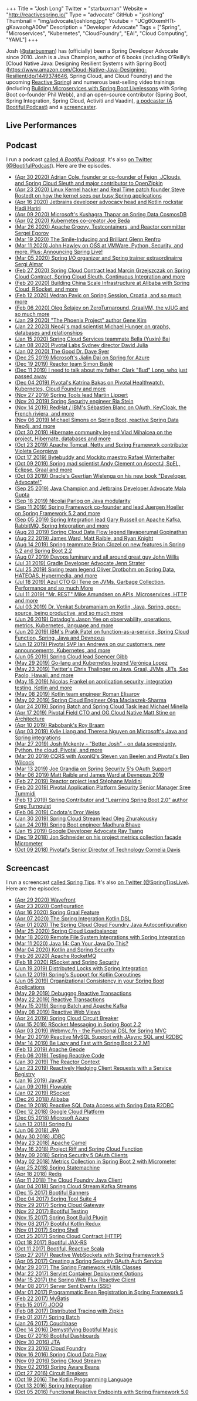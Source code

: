 +++
Title = "Josh Long"
Twitter = "starbuxman"
Website = "http://reactivespring.io/"
Type = "advocate"
GitHub = "joshlong"
Thumbnail = "img/advocate/joshlong.jpg"
Youtube = "UCg6OxemHTt-gKawaohgA00w"
Description = "Developer Advocate"
Tags = ["Spring", "Microservices", "Kubernetes", "CloudFoundry", "EAI", "Cloud Computing", "YAML"]
+++

Josh ([@starbuxman](https://twitter.com/starbuxman)) has (officially) been a Spring Developer Advocate since 2010. Josh is a Java Champion, author of 6 books (including O’Reilly’s [Cloud Native Java: Designing Resilient Systems with Spring Boot](https://www.amazon.com/Cloud-Native-Java-Designing-Resilient/dp/1449374646, Spring Cloud, and Cloud Foundry) and the upcoming [Reactive Spring](http://reactivespring.io/)) and numerous best-selling video trainings (including [Building Microservices with Spring Boot Livelessons](https://www.safaribooksonline.com/library/view/building-microservices-with/9780134192468/) with Spring Boot co-founder Phil Webb), and an open-source contributor (Spring Boot, Spring Integration, Spring Cloud, Activiti and Vaadin), [a podcaster (A Bootiful Podcast)](http://bit.ly/a-bootiful-podcast) and a [screencaster](http://bit.ly/spring-tips-playlist).

<!--more-->


## Live Performances 

## Podcast  

I run a podcast [called _A Bootiful Podcast_](http://bootifulpodcast.fm). It's also [on Twitter (@BootifulPodcast)](http://twitter.com/BootifulPodcast). Here are the episodes.

<!-- START:PODCASTS -->

* [(Apr 30 2020) Adrian Cole, founder or co-founder of Feign, JClouds, and Spring Cloud Sleuth and major contributor to OpenZipkin](https://bootiful-podcast-api.cfapps.io/podcasts/ee343a8d-368e-4711-8f9c-4b571fa7a8e4/produced-audio) 
* [(Apr 23 2020) Linux Kernel hacker and Real Time patch founder Steve Rostedt on how the kernel sees our busy Spring applications](https://bootiful-podcast-api.cfapps.io/podcasts/16c8789f-5562-4062-b88a-61770e2af9db/produced-audio) 
* [(Apr 16 2020) Jetbrains developer advocacy head and Kotlin rockstar Hadi Hariri](https://bootiful-podcast-api.cfapps.io/podcasts/98e8d404-ff07-42ed-9100-cc3c5c20eef5/produced-audio) 
* [(Apr 09 2020) Microsoft's Kushagra Thapar on Spring Data CosmosDB](https://bootiful-podcast-api.cfapps.io/podcasts/e4fa038c-8a13-4c1d-acb6-734f5f543f13/produced-audio) 
* [(Apr 02 2020) Kubernetes co-creator Joe Beda ](https://bootiful-podcast-api.cfapps.io/podcasts/faf00426-0b5d-4a0d-912a-20504ae6f694/produced-audio) 
* [(Mar 26 2020) Apache Groovy, Testcontainers, and Reactor committer Sergei Egorov](https://bootiful-podcast-api.cfapps.io/podcasts/0bfe08cd-3443-4f7e-9d62-5da50408621c/produced-audio) 
* [(Mar 19 2020) The Smile-Inducing and Brilliant Glenn Renfro](https://bootiful-podcast-api.cfapps.io/podcasts/f2533aba-2850-410c-aeec-2f8f3833f075/produced-audio) 
* [(Mar 11 2020) John Hawley on OSS at VMWare, Python, Security, and more. Plus: Announcing Spring Live!](https://bootiful-podcast-api.cfapps.io/podcasts/7c73e1a6-47a2-4d11-8be2-0aa763053b9a/produced-audio) 
* [(Mar 05 2020) Spring I/O organizer and Spring trainer extraordinairre Sergi Almar ](https://bootiful-podcast-api.cfapps.io/podcasts/456c2f06-502f-41ca-a8c9-4430849066c3/produced-audio) 
* [(Feb 27 2020) Spring Cloud Contract lead Marcin Grzejszczak on Spring Cloud Contract, Spring Cloud Sleuth, Continuous Integration and more](https://bootiful-podcast-api.cfapps.io/podcasts/ed5d9a39-7ca5-477d-a743-3cb74ebc866f/produced-audio) 
* [(Feb 20 2020) Building China Scale Infrastructure at Alibaba with Spring Cloud, RSocket, and more](https://bootiful-podcast-api.cfapps.io/podcasts/fee894b7-62e5-48b0-9bd1-12dd84e3e5e6/produced-audio) 
* [(Feb 12 2020) Vedran Pavic on Spring Session, Croatia, and so much more](https://bootiful-podcast-api.cfapps.io/podcasts/d1dc9637-bb9d-483c-93d3-e989db4cfff7/produced-audio) 
* [(Feb 06 2020) Oleg Šelajev on ZeroTurnaround, GraalVM, the vJUG and so much more](https://bootiful-podcast-api.cfapps.io/podcasts/5eb141fd-fcbe-4962-840d-f82c6f582a90/produced-audio) 
* [(Jan 29 2020) "The Phoenix Project" author Gene Kim](https://bootiful-podcast-api.cfapps.io/podcasts/4bf03a77-495d-4e58-9ef1-c4583b400681/produced-audio) 
* [(Jan 22 2020) Neo4j's mad scientist Michael Hunger on graphs, databases and relationships](https://bootiful-podcast-api.cfapps.io/podcasts/91c4de22-69d8-44ad-a120-d859acbe251e/produced-audio) 
* [(Jan 15 2020) Spring Cloud Services teammate Bella (Yuxin) Bai](https://bootiful-podcast-api.cfapps.io/podcasts/59f63044-5c25-40d9-8c9f-232083137be5/produced-audio) 
* [(Jan 08 2020) Pivotal Labs Sydney director David Julia](https://bootiful-podcast-api.cfapps.io/podcasts/b7a9786d-fdef-419a-8da7-5475a90b4631/produced-audio) 
* [(Jan 02 2020) The Good Dr. Dave Syer](https://bootiful-podcast-api.cfapps.io/podcasts/3d0c5700-8e81-4220-a9b2-9ebc7a29b88a/produced-audio) 
* [(Dec 25 2019) Microsoft's Jialin Dai on Spring for Azure](https://bootiful-podcast-api.cfapps.io/podcasts/c102dbe9-5464-4e6b-9c36-b6e2001e76b4/produced-audio) 
* [(Dec 19 2019) Reactor team Simon Baslé](https://bootiful-podcast-api.cfapps.io/podcasts/c19fc45e-16b4-4d7f-b87c-8d5e23ac7cfd/produced-audio) 
* [(Dec 11 2019) I need to talk about my father, Clark "Bud" Long, who just passed away](https://bootiful-podcast-api.cfapps.io/podcasts/4677643c-a921-4fef-a30f-64c813d7e8ca/produced-audio) 
* [(Dec 04 2019) Pivotal's Katrina Bakas on Pivotal Healthwatch, Kubernetes, Cloud Foundry and more](https://bootiful-podcast-api.cfapps.io/podcasts/2545ebeb-6949-4bdb-9f07-12e8463b7f58/produced-audio) 
* [(Nov 27 2019) Spring Tools lead Martin Lippert](https://bootiful-podcast-api.cfapps.io/podcasts/2b956f1a-9407-4556-a19d-03a0ec68c076/produced-audio) 
* [(Nov 20 2019) Spring Security engineer Ria Stein](https://bootiful-podcast-api.cfapps.io/podcasts/a9c1eb1a-8efd-4bae-97b1-7b24c4cf9ca5/produced-audio) 
* [(Nov 14 2019) RedHat / IBM's Sébastien Blanc on OAuth, KeyCloak, the French riviera, and more](https://bootiful-podcast-api.cfapps.io/podcasts/1d189c9e-5679-4b8f-821d-1bad2a8cd501/produced-audio) 
* [(Nov 06 2019) Michael Simons on Spring Boot, reactive Spring Data Neo4j, and more](https://bootiful-podcast-api.cfapps.io/podcasts/d525acbf-3f65-4431-ae47-a7e856f4691a/produced-audio) 
* [(Oct 30 2019) Hibernate community legend Vlad Mihalcea on the project, Hibernate, databases and more](https://bootiful-podcast-api.cfapps.io/podcasts/eaae6699-6e67-438c-a1a5-0762aa1a1434/produced-audio) 
* [(Oct 23 2019) Apache Tomcat, Netty and Spring Framework contributor Violeta Georgieva](https://bootiful-podcast-api.cfapps.io/podcasts/aa3da822-e1c0-4e22-b794-a54c249e2319/produced-audio) 
* [(Oct 17 2019) Bytebuddy and Mockito maestro Rafael Winterhalter](https://bootiful-podcast-api.cfapps.io/podcasts/c106105d-fc05-4321-ad4b-5b7b18e0e722/produced-audio) 
* [(Oct 09 2019) Spring mad scientist Andy Clement on AspectJ, SpEL, Eclipse, Graal and more](https://bootiful-podcast-api.cfapps.io/podcasts/f40131bf-1501-4e3d-9ff3-6324f206e26d/produced-audio) 
* [(Oct 03 2019) Oracle's Geertjan Wielenga on his new book "Developer, Advocate!"](https://bootiful-podcast-api.cfapps.io/podcasts/291814bf-1fb3-43f9-adc0-12ec96d91b1a/produced-audio) 
* [(Sep 25 2019) Java Champion and Jetbrains Developer Advocate Mala Gupta](https://bootiful-podcast-api.cfapps.io/podcasts/7d5cb1e4-1c74-4474-b80c-329ad504e5cd/produced-audio) 
* [(Sep 18 2019) Nicolai Parlog on Java modularity](https://bootiful-podcast-api.cfapps.io/podcasts/5734a058-2bc9-4930-acc4-61bb730edf40/produced-audio) 
* [(Sep 11 2019) Spring Framework co-founder and lead Juergen Hoeller on Spring Framework 5.2 and more](https://bootiful-podcast-api.cfapps.io/podcasts/ed2466e8-a739-4be8-9b14-4881137b834f/produced-audio) 
* [(Sep 05 2019) Spring Integration lead Gary Russell on Apache Kafka, RabbitMQ, Spring Integration and more](https://bootiful-podcast-api.cfapps.io/podcasts/d65ae607-5298-4436-91a9-2b4976c96242/produced-audio) 
* [(Aug 28 2019) Spring Cloud Data Flow legend Ilayaperumal Gopinathan](https://bootiful-podcast-api.cfapps.io/podcasts/edeb6cb9-294c-41f6-8c4f-7f89e2ad9136/produced-audio) 
* [(Aug 22 2019) James Ward, Matt Raible, and Ryan Knight](https://bootiful-podcast-api.cfapps.io/podcasts/df2f53a6-0d32-4302-9d1b-0e49622f2e8e/produced-audio) 
* [(Aug 14 2019) Spring teammate Brian Clozel on new features in Spring 5.2 and Spring Boot 2.2](https://bootiful-podcast-api.cfapps.io/podcasts/e9d5a15b-fabf-4d7b-8852-907d2d313307/produced-audio) 
* [(Aug 07 2019) Devops luminary and all around great guy John Willis](https://bootiful-podcast-api.cfapps.io/podcasts/70c3fa93-ffd1-458e-b2d3-4b9321a99f88/produced-audio) 
* [(Jul 31 2019) Gradle Developer Advocate Jenn Strater](https://bootiful-podcast-api.cfapps.io/podcasts/f6aaf7fa-8cc8-4bef-9e39-177524b7298f/produced-audio) 
* [(Jul 25 2019) Spring team legend Oliver Drotbohm on Spring Data, HATEOAS, Hypermedia, and more](https://bootiful-podcast-api.cfapps.io/podcasts/f96eaaa5-3beb-4bc4-b21b-2d70980ff96b/produced-audio) 
* [(Jul 18 2019) Azul CTO Gil Tene on JVMs, Garbage Collection, Performance and so much More](https://bootiful-podcast-api.cfapps.io/podcasts/484c3fea-c15c-4a6c-b7d6-05def2b9ee7c/produced-audio) 
* [(Jul 11 2019) "Mr. REST" Mike Amundsen on APIs, Microservices, HTTP and more](https://bootiful-podcast-api.cfapps.io/podcasts/a92a98a8-3d87-48a0-9038-15036041ef02/produced-audio) 
* [(Jul 03 2019) Dr. Venkat Subramaniam on Kotlin, Java, Spring, open-source, being productive, and so much more](https://bootiful-podcast-api.cfapps.io/podcasts/9e69e673-3dbc-4860-9209-b2a6360e7f12/produced-audio) 
* [(Jun 26 2019) Datadog's Jason Yee on observability, operations, metrics, Kubernetes, language and more](https://bootiful-podcast-api.cfapps.io/podcasts/35df7bc5-d7c6-403b-a2c8-fd9a1a40c196/produced-audio) 
* [(Jun 20 2019) IBM's Pratik Patel on function-as-a-service, Spring Cloud Function, Spring, Java and Devnexus](https://bootiful-podcast-api.cfapps.io/podcasts/b852db47-14eb-4188-bbfc-9a16f54c8996/produced-audio) 
* [(Jun 12 2019) Pivotal SVP Ian Andrews on our customers, new announcements, Kubernetes, and more](https://bootiful-podcast-api.cfapps.io/podcasts/b6aaf914-7ea8-4292-a79c-e5587e9407da/produced-audio) 
* [(Jun 05 2019) Spring Cloud lead Spencer Gibb](https://bootiful-podcast-api.cfapps.io/podcasts/9d421c4d-bf5b-4ed4-96cf-b8e1413f7dfb/produced-audio) 
* [(May 29 2019) Go-lang and Kubernetes legend Verónica Lopez](https://bootiful-podcast-api.cfapps.io/podcasts/fe8afa8f-f73a-42fd-b133-473c693ae6bd/produced-audio) 
* [(May 23 2019) Twitter's Chris Thalinger on Java, Graal, JVMs, JITs, Sao Paolo, Hawaii, and more](https://bootiful-podcast-api.cfapps.io/podcasts/8182415b-d8d6-4238-9141-83d845d98498/produced-audio) 
* [(May 15 2019) Nicolas Frankel on application security, integration testing, Kotlin and more](https://bootiful-podcast-api.cfapps.io/podcasts/974acc14-5396-4122-8f07-765352c7e558/produced-audio) 
* [(May 08 2019) Kotlin team engineer Roman Elisarov](https://bootiful-podcast-api.cfapps.io/podcasts/71ba05ed-7a4a-44b3-b20f-028a35185484/produced-audio) 
* [(May 02 2019) Spring Cloud Engineer Olga Maciaszek-Sharma](https://bootiful-podcast-api.cfapps.io/podcasts/91847c03-82f4-4575-8801-8a7c74976313/produced-audio) 
* [(Apr 24 2019) Spring Batch and Spring Cloud Task lead Michael Minella](https://bootiful-podcast-api.cfapps.io/podcasts/564af652-f099-4d4d-9930-85c725567dea/produced-audio) 
* [(Apr 17 2019) Pivotal Field CTO and OG Cloud Native Matt Stine on Architecture](https://bootiful-podcast-api.cfapps.io/podcasts/155d863c-5dd5-4431-b0ae-300417d7805e/produced-audio) 
* [(Apr 10 2019) Rabobank's Roy Braam](https://bootiful-podcast-api.cfapps.io/podcasts/75983beb-8fa6-45e9-a33f-9760e5d4c3e5/produced-audio) 
* [(Apr 03 2019) Kylie Liang and Theresa Nguyen on Microsoft's Java and Spring integrations](https://bootiful-podcast-api.cfapps.io/podcasts/05b4ae01-52ce-4e19-a3d3-0bdf286f7b3d/produced-audio) 
* [(Mar 27 2019) Josh Mckenty - "Better Josh" - on data sovereignty, Python, the cloud, Pivotal, and more](https://bootiful-podcast-api.cfapps.io/podcasts/ac45826d-ffaa-414f-9895-9511b2f9a363/produced-audio) 
* [(Mar 20 2019) CQRS with AxonIQ's Steven van Beelen and Pivotal's Ben Wilcock](https://bootiful-podcast-api.cfapps.io/podcasts/47b9e94f-4314-4a52-8fb0-3c9ca317b48c/produced-audio) 
* [(Mar 13 2019) Joe Grandja on Spring Security 5's OAuth Support](https://bootiful-podcast-api.cfapps.io/podcasts/13d87c27-cba4-46b4-b978-9b472353992c/produced-audio) 
* [(Mar 06 2019) Matt Raible and James Ward at Devnexus 2019](https://bootiful-podcast-api.cfapps.io/podcasts/61e314c4-763a-4746-abdd-39406c14f08c/produced-audio) 
* [(Feb 27 2019) Reactor project lead Stéphane Maldini](https://bootiful-podcast-api.cfapps.io/podcasts/863c6399-c65d-4a60-ba24-327ac3db4c44/produced-audio) 
* [(Feb 20 2019) Pivotal Application Platform Security Senior Manager Sree Tummidi](https://bootiful-podcast-api.cfapps.io/podcasts/bbbbfbc4-fe9b-4f0c-ab4f-10279d739875/produced-audio) 
* [(Feb 13 2019) Spring Contributor and "Learning Spring Boot 2.0" author Greg Turnquist](https://bootiful-podcast-api.cfapps.io/podcasts/8affbc01-89c8-4cdf-adc8-29daf4f78bec/produced-audio) 
* [(Feb 06 2019) Codota's Dror Weiss](https://bootiful-podcast-api.cfapps.io/podcasts/d99dcb7f-8aec-427b-8940-bc13eabcff67/produced-audio) 
* [(Jan 30 2019) Spring Cloud Stream lead Oleg Zhurakousky](https://bootiful-podcast-api.cfapps.io/podcasts/520f6c5d-25f1-4d59-8ad3-3d02c63e0bd0/produced-audio) 
* [(Jan 24 2019) Spring Boot engineer Madhura Bhave](https://bootiful-podcast-api.cfapps.io/podcasts/31e0f731-398d-43d9-bacb-f2c7b578c1f7/produced-audio) 
* [(Jan 15 2019) Google Developer Advocate Ray Tsang](https://bootiful-podcast-api.cfapps.io/podcasts/15a96291-9267-476d-b743-60d1cab2f6c6/produced-audio) 
* [(Dec 19 2018) Jon Schneider on his project metrics collection facade Micrometer](https://bootiful-podcast-api.cfapps.io/podcasts/a00968ac-fb9b-4228-9d50-8a0375f7dec3/produced-audio) 
* [(Oct 09 2018) Pivotal's Senior Director of Technology Cornelia Davis](https://bootiful-podcast-api.cfapps.io/podcasts/07d32ead-cb0a-418f-bd0f-0d508ea86f54/produced-audio) 

<!-- STOP:PODCASTS -->

## Screencast

I run a screencast   [called Spring Tips](http://bit.ly/spring-tips-playlist). It's also [on Twitter (@SpringTipsLive)](http://twitter.com/SpringTipsLive). Here are the episodes.

<!-- START:SCREENCASTS-->

* [(Apr 29 2020) Wavefront](https://www.youtube.com/watch?v=R8RAgTJvbEc) 
* [(Apr 23 2020) Configuration](https://www.youtube.com/watch?v=PsNNGuLi0ns) 
* [(Apr 16 2020) Spring Graal Feature](https://www.youtube.com/watch?v=u1XJTI1PVLw) 
* [(Apr 07 2020) The Spring Integration Kotlin DSL](https://www.youtube.com/watch?v=1llAwgOKjTY) 
* [(Apr 01 2020) The Spring Cloud Cloud Foundry Java Autoconfiguration](https://www.youtube.com/watch?v=Hu5DzNogV0E) 
* [(Mar 25 2020) Spring Cloud Loadbalancer](https://www.youtube.com/watch?v=FDeOoKRKgkM) 
* [(Mar 18 2020) Remote File System Integrations with Spring Integration](https://www.youtube.com/watch?v=PkWiinQCPxQ) 
* [(Mar 11 2020) Java 14: Can Your Java Do This?](https://www.youtube.com/watch?v=mr-7kGy8Yao) 
* [(Mar 04 2020) Kotlin and Spring Security](https://www.youtube.com/watch?v=V1ce8RdTdo0) 
* [(Feb 26 2020) Apache RocketMQ](https://www.youtube.com/watch?v=vwHk8HVQAJE) 
* [(Feb 18 2020) RSocket and Spring Security](https://www.youtube.com/watch?v=ER-mbWp2xYg) 
* [(Jun 19 2019) Distributed Locks with Spring Integration](https://www.youtube.com/watch?v=firwCHbC7-c) 
* [(Jun 12 2019) Spring's Support for Kotlin Coroutines](https://www.youtube.com/watch?v=3xu5xttCrVk) 
* [(Jun 05 2019) Organizational Consistency in your Spring Boot Applications](https://www.youtube.com/watch?v=D33awJnlhWg) 
* [(May 29 2019) Debuggng Reactive Transactions](https://www.youtube.com/watch?v=0oI_-xBhAK8) 
* [(May 22 2019) Reactive Transactions](https://www.youtube.com/watch?v=9henAE6VUbk) 
* [(May 15 2019) Spring Batch and Apache Kafka](https://www.youtube.com/watch?v=UJesCn731G4) 
* [(May 08 2019) Reactive Web Views](https://www.youtube.com/watch?v=ewpJ9EUAz5s) 
* [(Apr 24 2019) Spring Cloud Circuit Breaker](https://www.youtube.com/watch?v=s5-leUCti5o) 
* [(Apr 15 2019) RSocket Messaging in Spring Boot 2.2](https://www.youtube.com/watch?v=BxHqeq58xrE) 
* [(Apr 03 2019) Webmvc.fn - the Functional DSL for Spring MVC](https://www.youtube.com/watch?v=vZV2_9KVHJU) 
* [(Mar 20 2019) Reactive MySQL Support with JAsync SQL and R2DBC](https://www.youtube.com/watch?v=DvO4zLVDkMs) 
* [(Mar 14 2019) Be Lazy and Fast with Spring Boot 2.2.M1](https://www.youtube.com/watch?v=_m4xpHUf55E) 
* [(Feb 13 2019) Apache Geode](https://www.youtube.com/watch?v=dmBMs-mubHA) 
* [(Feb 06 2019) Testing Reactive Code](https://www.youtube.com/watch?v=RPmTXiw-dHA) 
* [(Jan 30 2019) The Reactor Context](https://www.youtube.com/watch?v=5tlZddM5Jo0) 
* [(Jan 23 2019) Reactively Hedging Client Requests with a Service Registry](https://www.youtube.com/watch?v=SLG8gUGvdx4) 
* [(Jan 16 2019) JavaFX](https://www.youtube.com/watch?v=lPy9mc_O_gU) 
* [(Jan 09 2019) Flowable](https://www.youtube.com/watch?v=43_OLrxU3so) 
* [(Jan 02 2019) RSocket](https://www.youtube.com/watch?v=GDIDSzZLjjg) 
* [(Dec 26 2018) Alibaba](https://www.youtube.com/watch?v=B60y65wexgI) 
* [(Dec 19 2018) Reactive SQL Data Access with Spring Data R2DBC](https://www.youtube.com/watch?v=fIMdlE5Hvzk) 
* [(Dec 12 2018) Google Cloud Platform](https://www.youtube.com/watch?v=j-QYp8eYRe8) 
* [(Dec 05 2018) Microsoft Azure](https://www.youtube.com/watch?v=jRgZe7kWDnU) 
* [(Jun 13 2018) Spring Fu](https://www.youtube.com/watch?v=-yJ53wzG_lg) 
* [(Jun 06 2018) JPA](https://www.youtube.com/watch?v=2E8_0Qxi6Tg) 
* [(May 30 2018) JDBC](https://www.youtube.com/watch?v=TUOwlaqZ0eo) 
* [(May 23 2018) Apache Camel](https://www.youtube.com/watch?v=-KupcZ3bA-Y) 
* [(May 16 2018) Project Riff and Spring Cloud Function ](https://www.youtube.com/watch?v=E55oAtOhWZU) 
* [(May 09 2018) Spring Security 5 OAuth Clients](https://www.youtube.com/watch?v=gSUeGi4sLlA) 
* [(May 02 2018) Metrics Collection in Spring Boot 2 with Micrometer](https://www.youtube.com/watch?v=JAdxO1XboJY) 
* [(Apr 25 2018) Spring Statemachine](https://www.youtube.com/watch?v=M4Aa45Gpc4w) 
* [(Apr 18 2018) Redis ](https://www.youtube.com/watch?v=_M8xoagybzU) 
* [(Apr 11 2018) The Cloud Foundry Java Client](https://www.youtube.com/watch?v=EtxD_RzKSwk) 
* [(Apr 04 2018) Spring Cloud Stream Kafka Streams](https://www.youtube.com/watch?v=YPDzcmqwCNo) 
* [(Dec 15 2017) Bootiful Banners](https://www.youtube.com/watch?v=nh2seTeGw5A) 
* [(Dec 04 2017) Spring Tool Suite 4](https://www.youtube.com/watch?v=m-AOu6vzJMQ) 
* [(Nov 29 2017) Spring Cloud Gateway](https://www.youtube.com/watch?v=TwVtlNX-2Hs) 
* [(Nov 22 2017) Bootiful Testing](https://www.youtube.com/watch?v=lTSJCr7xdbM) 
* [(Nov 15 2017) Spring Boot Build Plugin](https://www.youtube.com/watch?v=arOqTOEtAVA) 
* [(Nov 08 2017) Bootiful Kotlin Redux](https://www.youtube.com/watch?v=P3yI_YhG5pk) 
* [(Nov 01 2017) Spring Shell](https://www.youtube.com/watch?v=h6nMjjxJWjk) 
* [(Oct 25 2017) Spring Cloud Contract (HTTP)](https://www.youtube.com/watch?v=Ki54FB2B25U) 
* [(Oct 18 2017) Bootiful JAX-RS](https://www.youtube.com/watch?v=deB70lfUJBU) 
* [(Oct 11 2017) Bootiful, Reactive Scala](https://www.youtube.com/watch?v=E_YZwrv-zTk) 
* [(Sep 27 2017) Reactive WebSockets with Spring Framework 5](https://www.youtube.com/watch?v=GlvyHIqT3K4) 
* [(Apr 05 2017) Creating a Spring Security OAuth Auth Service](https://www.youtube.com/watch?v=EoK5a99Bmjc) 
* [(Mar 29 2017) The Spring Framework *Utils Classes](https://www.youtube.com/watch?v=Zo9e3i8HxX4) 
* [(Mar 22 2017) Servlet Container Deployment Options](https://www.youtube.com/watch?v=ogqxbFY_dpY) 
* [(Mar 15 2017) the Spring Web Flux Reactive Client](https://www.youtube.com/watch?v=leZdgr-O4LE) 
* [(Mar 08 2017) Server Sent Events (SSE)](https://www.youtube.com/watch?v=2To3_mYT2hc) 
* [(Mar 01 2017) Programmatic Bean Registration in Spring Framework 5](https://www.youtube.com/watch?v=Q_P28p7XsbQ) 
* [(Feb 22 2017) MyBatis](https://www.youtube.com/watch?v=JyythoOXdbU) 
* [(Feb 15 2017) JOOQ](https://www.youtube.com/watch?v=j5QqHSIEcPE) 
* [(Feb 08 2017) Distributed Tracing with Zipkin](https://www.youtube.com/watch?v=CFLZJSwbYI0) 
* [(Feb 01 2017) Spring Batch](https://www.youtube.com/watch?v=x4nBNLoizOc) 
* [(Jan 26 2017) Couchbase](https://www.youtube.com/watch?v=NONg7xrOhPA) 
* [(Dec 14 2016) Demystifying Bootiful Magic](https://www.youtube.com/watch?v=Sw7I70vjN0E) 
* [(Dec 07 2016) Bootiful Dashboards](https://www.youtube.com/watch?v=u1QnlAbCFys) 
* [(Nov 30 2016) JTA](https://www.youtube.com/watch?v=356eqR8XcqE) 
* [(Nov 23 2016) Cloud Foundry](https://www.youtube.com/watch?v=T9KcS8s0RPs) 
* [(Nov 16 2016) Spring Cloud Data Flow](https://www.youtube.com/watch?v=GaHgRw-3K84) 
* [(Nov 09 2016) Spring Cloud Stream](https://www.youtube.com/watch?v=HQ00E60kB6c) 
* [(Nov 02 2016) Spring Aware Beans](https://www.youtube.com/watch?v=O8nIzE99BJY) 
* [(Oct 27 2016) Circuit Breakers](https://www.youtube.com/watch?v=Kc7dDxn9cUg) 
* [(Oct 19 2016) The Kotlin Programming Language](https://www.youtube.com/watch?v=90WRtrbRi0Y) 
* [(Oct 13 2016) Spring Integration](https://www.youtube.com/watch?v=MTKlk8_9aAw) 
* [(Oct 05 2016) Functional Reactive Endpoints with Spring Framework 5.0](https://www.youtube.com/watch?v=JjrAmhlTjug) 

<!-- STOP:SCREENCASTS -->
